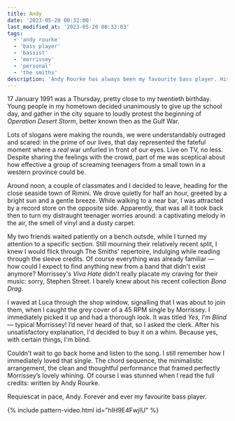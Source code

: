```yaml
---
title: Andy
date: '2023-05-20 00:32:00'
last_modified_at: '2023-05-20 00:32:03'
tags:
  - 'andy rourke'
  - 'bass player'
  - 'bassist'
  - 'morrissey'
  - 'personal'
  - 'the smiths'
description: 'Andy Rourke has always been my favourite bass player. His untimely death today is a hard kick in the guts. Among many memories connected to his music, here’s an old one.'
---
```

17 January 1991 was a Thursday, pretty close to my twentieth birthday. Young people in my hometown decided unanimously to give up the school day, and gather in the city square to loudly protest the beginning of _Operation Desert Storm_, better known then as the Gulf War.

Lots of slogans were making the rounds, we were understandably outraged and scared: in the prime of our lives, that day represented the fateful moment where a _real_ war unfurled in front of our eyes. Live on TV, no less. Despite sharing the feelings with the crowd, part of me was sceptical about how effective a group of screaming teenagers from a small town in a western province could be.

Around noon, a couple of classmates and I decided to leave, heading for the close seaside town of Rimini. We drove quietly for half an hour, greeted by a bright sun and a gentle breeze. While walking to a near bar, I was attracted by a record store on the opposite side. Apparently, that was all it took back then to turn my distraught teenager worries around: a captivating melody in the air, the smell of vinyl and a dusty carpet.

My two friends waited patiently on a bench outsde, while I turned my attention to a specific section. Still mourning their relatively recent split, I knew I would flick through The Smiths' repertoire, indulging while reading through the sleeve credits. Of course everything was already familiar — how could I expect to find anything new from a band that didn't exist anymore? Morrissey's _Viva Hate_ didn't really placate my craving for their music: sorry, Stephen Street. I barely knew about his recent collection _Bona Drag_.

I waved at Luca through the shop window, signalling that I was about to join them, when I caught the grey cover of a 45 RPM single by Morrissey. I immediately picked it up and had a thorough look. It was titled _Yes, I’m Blind_ — typical Morrissey! I’d never heard of that, so I asked the clerk. After his unsatisfactory explanation, I'd decided to buy it on a whim. Because yes, with certain things, I'm blind.

Couldn’t wait to go back home and listen to the song. I still remember how I immediately loved that single. The chord sequence, the minimalistic arrangement, the clean and thoughtful performance that framed perfectly Morrissey’s lovely whining. Of course I was stunned when I read the full credits: written by Andy Rourke.

Requiescat in pace, Andy. Forever and ever my favourite bass player.

{% include pattern-video.html id="hIH9E4FwjIU" %}